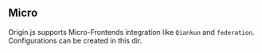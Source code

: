 ## Micro
Origin.js supports Micro-Frontends integration like `Qiankun` and `federation`. Configurations can be created in this dir.
